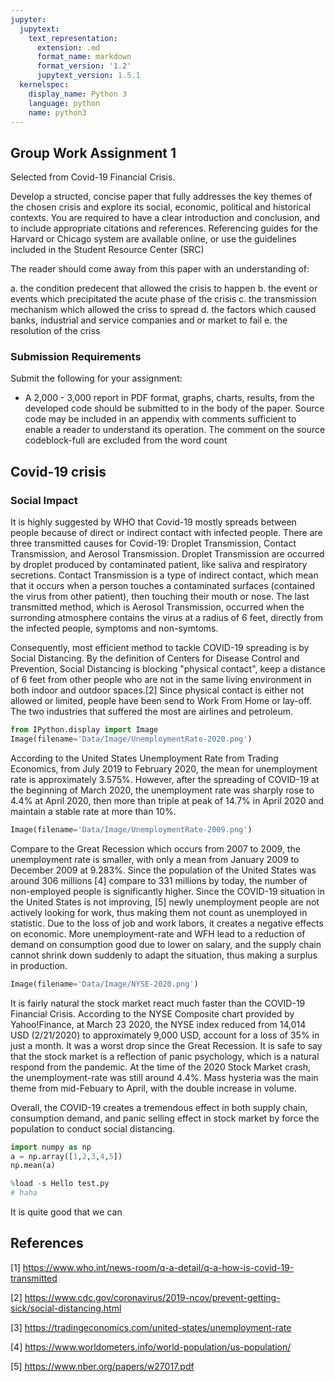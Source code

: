 ```yaml
---
jupyter:
  jupytext:
    text_representation:
      extension: .md
      format_name: markdown
      format_version: '1.2'
      jupytext_version: 1.5.1
  kernelspec:
    display_name: Python 3
    language: python
    name: python3
---
```


## Group Work Assignment 1
Selected from Covid-19 Financial Crisis.

Develop a structed, concise paper that fully addresses the key themes of the 
chosen crisis and explore its social, economic, political and historical contexts.
You are required to have a clear introduction and conclusion, and to include
appropriate citations and references. Referencing guides for the Harvard or 
Chicago system are available online, or use the guidelines included in the
Student Resource Center (SRC)

The reader should come away from this paper with an understanding of:

a. the condition predecent that allowed the crisis to happen
b. the event or events which precipitated the acute phase of the crisis
c. the transmission mechanism which allowed the criss to spread
d. the factors which caused banks, industrial and service companies and or market
to fail
e. the resolution of the criss

### Submission Requirements
Submit the following for your assignment:
* A 2,000 - 3,000 report in PDF format, graphs, charts, results, from the 
developed code should be submitted to in the body of the paper. Source code may
be included in an appendix with comments sufficient to enable a reader to 
understand its operation. The comment on the source codeblock-full are excluded
from the word count


## Covid-19 crisis

### Social Impact
It is highly suggested by WHO that Covid-19 mostly spreads between people because of
direct or indirect contact with infected people. There are three transmitted causes
for Covid-19: Droplet Transmission, Contact Transmission, and Aerosol Transmission.
Droplet Transmission are occurred by droplet produced by contaminated patient, like
saliva and respiratory secretions. Contact Transmission is a type of indirect contact,
which mean that it occurs when a person touches a contaminated surfaces (contained
the virus from other patient), then touching their mouth or nose. The last transmitted
method, which is Aerosol Transmission, occurred when the surronding atmosphere
contains the virus at a radius of 6 feet, directly from the infected people, symptoms and
non-symtoms.

Consequently, most efficient method to tackle COVID-19 spreading is by Social Distancing.
By the definition of Centers for Disease Control and Prevention, Social Distancing is blocking
"physical contact", keep a distance of 6 feet from other people who are not in the same living
environment in both indoor and outdoor spaces.[2] Since physical contact is either not allowed 
or limited, people have been send to Work From Home or lay-off. The two industries that suffered
the most are airlines and petroleum.

```python
from IPython.display import Image
Image(filename='Data/Image/UnemploymentRate-2020.png') 
```

According to the United States Unemployment Rate from Trading Economics, from July
2019 to February 2020, the mean for unemployment rate is approximately 3.575%. However,
after the spreading of COVID-19 at the beginning of March 2020, the unemployment rate was sharply rose
to 4.4% at April 2020, then more than triple at peak of 14.7% in April 2020 and maintain a stable rate at
more than 10%. 

```python
Image(filename='Data/Image/UnemploymentRate-2009.png') 
```

Compare to the Great Recession which occurs from 2007 to 2009, the unemployment rate is smaller, with
only a mean from January 2009 to December 2009 at 9.283%. Since the population of the United States was around 306 millions [4]
compare to 331 millions by today, the number of non-employed people is significantly higher. 
Since the COVID-19 situation in the United States is not improving, [5] newly unemployment people
are not actively looking for work, thus making them not count as unemployed in
statistic. Due to the loss of job and work labors, it creates a negative effects
on economic. More unemployment-rate and WFH lead to a reduction of demand on consumption good due to 
lower on salary, and the supply chain cannot shrink down suddenly to adapt the situation, thus
making a surplus in production.


```python
Image(filename='Data/Image/NYSE-2020.png') 
```

It is fairly natural the stock market react much faster than the COVID-19 Financial Crisis.
According to the NYSE Composite chart provided by Yahoo!Finance, at March 23 2020,
the NYSE index reduced from 14,014 USD (2/21/2020) to approximately 9,000 USD, account for
a loss of 35% in just a month. It was a worst drop since the Great Recession. It is safe to say that
the stock market is a reflection of panic psychology, which is a natural respond from
the pandemic. At the time of the 2020 Stock Market crash, the unemployment-rate was still around 4.4%.
Mass hysteria was the main theme from mid-Febuary to April, with the double increase in volume.

Overall, the COVID-19 creates a tremendous effect in both supply chain, consumption demand, 
and panic selling effect in stock market by force the population to conduct social distancing.

```python
import numpy as np
a = np.array([1,2,3,4,5])
np.mean(a)
```

```python
%load -s Hello test.py
# haha
```

It is quite good that we can 

## References
[1] https://www.who.int/news-room/q-a-detail/q-a-how-is-covid-19-transmitted

[2] https://www.cdc.gov/coronavirus/2019-ncov/prevent-getting-sick/social-distancing.html

[3] https://tradingeconomics.com/united-states/unemployment-rate

[4] https://www.worldometers.info/world-population/us-population/

[5] https://www.nber.org/papers/w27017.pdf
